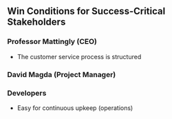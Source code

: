 ## Win Conditions for Success-Critical Stakeholders

### Professor Mattingly (CEO)
- The customer service process is structured

### David Magda (Project Manager)


### Developers
- Easy for continuous upkeep (operations)
